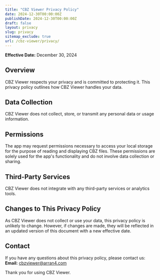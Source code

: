 ```yaml
---
title: "CBZ Viewer Privacy Policy"
date: 2024-12-30T00:00:00Z
publishDate: 2024-12-30T00:00:00Z
draft: false
layout: privacy
slug: privacy
sitemap_exclude: true
url: /cbz-viewer/privacy/
---
```


**Effective Date:** December 30, 2024

## Overview
CBZ Viewer respects your privacy and is committed to protecting it. This privacy policy outlines how CBZ Viewer handles your data.

## Data Collection
CBZ Viewer does not collect, store, or transmit any personal data or usage information.

## Permissions
The app may request permissions necessary to access your local storage for the purpose of reading and displaying CBZ files. These permissions are solely used for the app's functionality and do not involve data collection or sharing.

## Third-Party Services
CBZ Viewer does not integrate with any third-party services or analytics tools.

## Changes to This Privacy Policy
As CBZ Viewer does not collect or use your data, this privacy policy is unlikely to change. However, if changes are made, they will be reflected in an updated version of this document with a new effective date.

## Contact
If you have any questions about this privacy policy, please contact us:
**Email:** [cbzviewer@arran4.com](mailto:cbzviewer@arran4.com)

Thank you for using CBZ Viewer.
